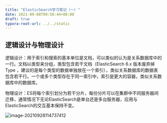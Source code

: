 ```yaml
---
title: "ElasticSearch学习笔记（一）"
date: 2021-09-08T09:58:44+08:00
draft: true
typora-root-url: ../../static
---
```


## 逻辑设计与物理设计

逻辑设计：用于索引和搜索的基本单位是文档，可以类似的认为是关系数据库中的一行。文档以类型来分组，类型包含若干文档（ElasticSearch 6.x 版本废弃掉 Type ，建议的是每个类型的数据单独放在一个索引），类似关系数据库的数据表包含若干行。一个或多个类型存在于同一索引中，索引是更大的容器，类似关系数据库中的数据库。

物理设计：ES将每个索引划分为若干分片，每份分片可以在集群中不同服务器间迁移，通常情况下无论ElasticSearch是单台还是多台服务器，应用与ElasticSearch的交互基本保持不变。

![image-20210928114737412](/img/es-intro/logic-physic-view.png)

